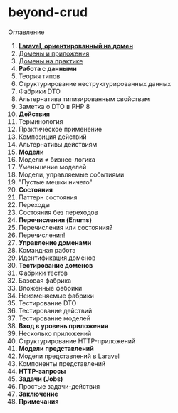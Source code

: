 # beyond-crud

Оглавление
1. **[Laravel, ориентированный на домен](book/01-chapter.md)**
2. [Домены и приложения](book/02-chapter.md)
3. [Домены на практике](book/03-chapter.md)
4. **Работа с данными**
5. Теория типов
6. Структурирование неструктурированных данных
7. Фабрики DTO
8. Альтернатива типизированным свойствам
9. Заметка о DTO в PHP 8
10. **Действия**
11. Терминология
12. Практическое применение
13. Композиция действий
14. Альтернативы действиям
15. **Модели**
16. Модели ≠ бизнес-логика
17. Уменьшение моделей
18. Модели, управляемые событиями
19. "Пустые мешки ничего"
20. **Состояния**
21. Паттерн состояния
22. Переходы
23. Состояния без переходов
24. **Перечисления (Enums)**
25. Перечисления или состояния?
26. Перечисления!
27. **Управление доменами**
28. Командная работа
29. Идентификация доменов
30. **Тестирование доменов**
31. Фабрики тестов
32. Базовая фабрика
33. Вложенные фабрики
34. Неизменяемые фабрики
35. Тестирование DTO
36. Тестирование действий
37. Тестирование моделей
38. **Вход в уровень приложения**
39. Несколько приложений
40. Структурирование HTTP-приложений
41. **Модели представлений**
42. Модели представлений в Laravel
43. Компоненты представлений
44. **HTTP-запросы**
45. **Задачи (Jobs)**
46. Простые задачи-действия
47. **Заключение**
48. **Примечания**


